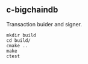 ## c-bigchaindb

Transaction buider and signer.

```
mkdir build
cd build/
cmake ..
make
ctest
```

